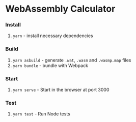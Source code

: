 # WebAssembly Calculator

### Install

1. `yarn` - install necessary dependencies

### Build

1. `yarn asbuild` - generate `.wat`, `.wasm` and `.wasmp.map` files
2. `yarn bundle` - bundle with Webpack

### Start

1. `yarn serve` - Start in the browser at port 3000

### Test

1. `yarn test` - Run Node tests
